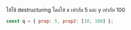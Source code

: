 ให้ใช้ destructuring โดยให้ x เท่ากับ 5 และ y เท่ากับ 100


```js
const q = { prop: 5, prop2: [10, 100] };
```